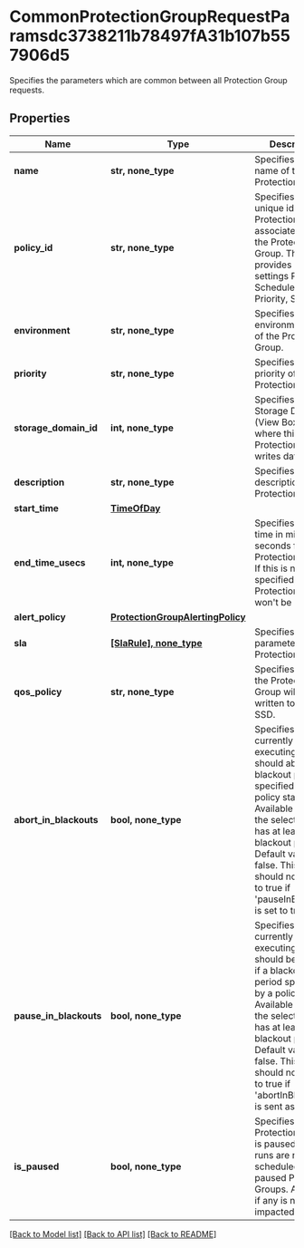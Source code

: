 # CommonProtectionGroupRequestParamsdc3738211b78497fA31b107b557906d5

Specifies the parameters which are common between all Protection Group requests.

## Properties
Name | Type | Description | Notes
------------ | ------------- | ------------- | -------------
**name** | **str, none_type** | Specifies the name of the Protection Group. | 
**policy_id** | **str, none_type** | Specifies the unique id of the Protection Policy associated with the Protection Group. The Policy provides retry settings Protection Schedules, Priority, SLA, etc. | 
**environment** | **str, none_type** | Specifies the environment type of the Protection Group. | 
**priority** | **str, none_type** | Specifies the priority of the Protection Group. | [optional] 
**storage_domain_id** | **int, none_type** | Specifies the Storage Domain (View Box) ID where this Protection Group writes data. | [optional] 
**description** | **str, none_type** | Specifies a description of the Protection Group. | [optional] 
**start_time** | [**TimeOfDay**](TimeOfDay.md) |  | [optional] 
**end_time_usecs** | **int, none_type** | Specifies the end time in micro seconds for this Protection Group. If this is not specified, the Protection Group won&#39;t be ended. | [optional] 
**alert_policy** | [**ProtectionGroupAlertingPolicy**](ProtectionGroupAlertingPolicy.md) |  | [optional] 
**sla** | [**[SlaRule], none_type**](SlaRule.md) | Specifies the SLA parameters for this Protection Group. | [optional] 
**qos_policy** | **str, none_type** | Specifies whether the Protection Group will be written to HDD or SSD. | [optional] 
**abort_in_blackouts** | **bool, none_type** | Specifies whether currently executing jobs should abort if a blackout period specified by a policy starts. Available only if the selected policy has at least one blackout period. Default value is false. This field should not be set to true if &#39;pauseInBlackouts&#39; is set to true. | [optional] 
**pause_in_blackouts** | **bool, none_type** | Specifies whether currently executing jobs should be paused if a blackout period specified by a policy starts. Available only if the selected policy has at least one blackout period. Default value is false. This field should not be set to true if &#39;abortInBlackouts&#39; is sent as true. | [optional] 
**is_paused** | **bool, none_type** | Specifies if the the Protection Group is paused. New runs are not scheduled for the paused Protection Groups. Active run if any is not impacted. | [optional] 

[[Back to Model list]](../README.md#documentation-for-models) [[Back to API list]](../README.md#documentation-for-api-endpoints) [[Back to README]](../README.md)


